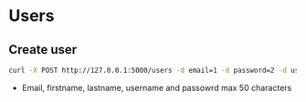 # Users

## Create user

```bash
curl -X POST http://127.0.0.1:5000/users -d email=1 -d password=2 -d username=3 -d firstname=4 -d lastname=5
```

* Email, firstname, lastname, username and passowrd max 50 characters

